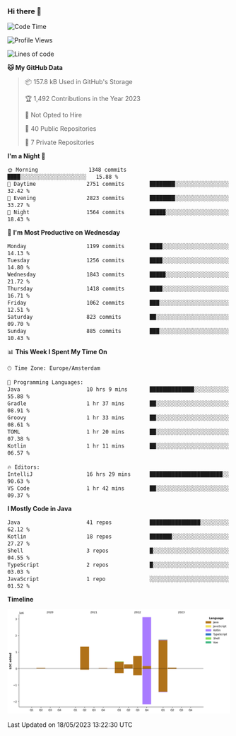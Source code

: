 ### Hi there 👋


<!--START_SECTION:waka-->
![Code Time](http://img.shields.io/badge/Code%20Time-3%2C215%20hrs%2020%20mins-blue)

![Profile Views](http://img.shields.io/badge/Profile%20Views-3-blue)

![Lines of code](https://img.shields.io/badge/From%20Hello%20World%20I%27ve%20Written-7.7%20million%20lines%20of%20code-blue)

**🐱 My GitHub Data** 

> 📦 157.8 kB Used in GitHub's Storage 
 > 
> 🏆 1,492 Contributions in the Year 2023
 > 
> 🚫 Not Opted to Hire
 > 
> 📜 40 Public Repositories 
 > 
> 🔑 7 Private Repositories 
 > 
**I'm a Night 🦉** 

```text
🌞 Morning                1348 commits        ████░░░░░░░░░░░░░░░░░░░░░   15.88 % 
🌆 Daytime                2751 commits        ████████░░░░░░░░░░░░░░░░░   32.42 % 
🌃 Evening                2823 commits        ████████░░░░░░░░░░░░░░░░░   33.27 % 
🌙 Night                  1564 commits        █████░░░░░░░░░░░░░░░░░░░░   18.43 % 
```
📅 **I'm Most Productive on Wednesday** 

```text
Monday                   1199 commits        ████░░░░░░░░░░░░░░░░░░░░░   14.13 % 
Tuesday                  1256 commits        ████░░░░░░░░░░░░░░░░░░░░░   14.80 % 
Wednesday                1843 commits        █████░░░░░░░░░░░░░░░░░░░░   21.72 % 
Thursday                 1418 commits        ████░░░░░░░░░░░░░░░░░░░░░   16.71 % 
Friday                   1062 commits        ███░░░░░░░░░░░░░░░░░░░░░░   12.51 % 
Saturday                 823 commits         ██░░░░░░░░░░░░░░░░░░░░░░░   09.70 % 
Sunday                   885 commits         ███░░░░░░░░░░░░░░░░░░░░░░   10.43 % 
```


📊 **This Week I Spent My Time On** 

```text
🕑︎ Time Zone: Europe/Amsterdam

💬 Programming Languages: 
Java                     10 hrs 9 mins       ██████████████░░░░░░░░░░░   55.88 % 
Gradle                   1 hr 37 mins        ██░░░░░░░░░░░░░░░░░░░░░░░   08.91 % 
Groovy                   1 hr 33 mins        ██░░░░░░░░░░░░░░░░░░░░░░░   08.61 % 
TOML                     1 hr 20 mins        ██░░░░░░░░░░░░░░░░░░░░░░░   07.38 % 
Kotlin                   1 hr 11 mins        ██░░░░░░░░░░░░░░░░░░░░░░░   06.57 % 

🔥 Editors: 
IntelliJ                 16 hrs 29 mins      ███████████████████████░░   90.63 % 
VS Code                  1 hr 42 mins        ██░░░░░░░░░░░░░░░░░░░░░░░   09.37 % 
```

**I Mostly Code in Java** 

```text
Java                     41 repos            ████████████████░░░░░░░░░   62.12 % 
Kotlin                   18 repos            ███████░░░░░░░░░░░░░░░░░░   27.27 % 
Shell                    3 repos             █░░░░░░░░░░░░░░░░░░░░░░░░   04.55 % 
TypeScript               2 repos             █░░░░░░░░░░░░░░░░░░░░░░░░   03.03 % 
JavaScript               1 repo              ░░░░░░░░░░░░░░░░░░░░░░░░░   01.52 % 
```



**Timeline**

![Lines of Code chart](https://raw.githubusercontent.com/powercasgamer/powercasgamer/master/assets/bar_graph.png)


 Last Updated on 18/05/2023 13:22:30 UTC
<!--END_SECTION:waka-->
